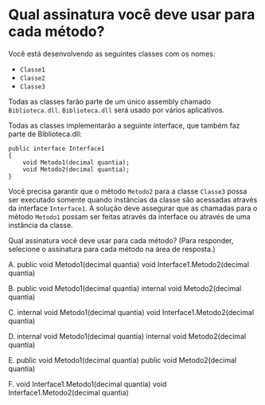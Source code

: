 ﻿# Qual assinatura você deve usar para cada método?

Você está desenvolvendo as seguintes classes com os nomes:

* `Classe1`
* `Classe2`
* `Classe3`

Todas as classes farão parte de um único assembly chamado `Biblioteca.dll`. `Biblioteca.dll` será usado por vários aplicativos.

Todas as classes implementarão a seguinte interface, que também faz parte de Biblioteca.dll:

```
public interface Interface1
{
    void Metodo1(decimal quantia);
    void Metodo2(decimal quantia);
}
```

Você precisa garantir que o método `Metodo2` para a classe `Classe3` possa ser executado somente quando instâncias da classe são acessadas através da interface `Interface1`. A solução deve assegurar que as chamadas para o método `Metodo1` possam ser feitas através da interface ou através de uma instância da classe.

Qual assinatura você deve usar para cada método? (Para responder, selecione o assinatura para cada método na área de resposta.)

A.
public void Metodo1(decimal quantia)
void Interface1.Metodo2(decimal quantia)

B.
public void Metodo1(decimal quantia)
internal void Metodo2(decimal quantia)

C.
internal void Metodo1(decimal quantia)
void Interface1.Metodo2(decimal quantia)

D.
internal void Metodo1(decimal quantia)
internal void Metodo2(decimal quantia)

E.
public void Metodo1(decimal quantia)
public void Metodo2(decimal quantia)

F.
void Interface1.Metodo1(decimal quantia)
void Interface1.Metodo2(decimal quantia)

